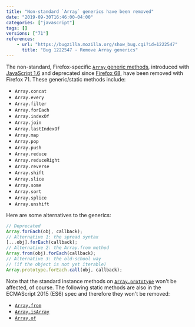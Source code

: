 ```yaml
---
title: "Non-standard `Array` generics have been removed"
date: "2019-09-30T16:46:00-04:00"
categories: ["javascript"]
tags: []
versions: ["71"]
references:
    - url: "https://bugzilla.mozilla.org/show_bug.cgi?id=1222547"
      title: "Bug 1222547 - Remove Array generics"
---
```

The non-standard, Firefox-specific [`Array` generic methods](https://developer.mozilla.org/docs/Web/JavaScript/Reference/Global_Objects/Array#Array_generic_methods), introduced with [JavaScript 1.6](https://developer.mozilla.org/docs/Web/JavaScript/New_in_JavaScript/1.6) and deprecated since [Firefox 68](https://www.fxsitecompat.dev/en-CA/docs/2019/non-standard-array-generics-have-been-deprecated/), have been removed with Firefox 71. These generic/static methods include:

* `Array.concat`
* `Array.every`
* `Array.filter`
* `Array.forEach`
* `Array.indexOf`
* `Array.join`
* `Array.lastIndexOf`
* `Array.map`
* `Array.pop`
* `Array.push`
* `Array.reduce`
* `Array.reduceRight`
* `Array.reverse`
* `Array.shift`
* `Array.slice`
* `Array.some`
* `Array.sort`
* `Array.splice`
* `Array.unshift`

Here are some alternatives to the generics:

```js
// Deprecated
Array.forEach(obj, callback);
// Alternative 1: the spread syntax
[...obj].forEach(callback);
// Alternative 2: the Array.from method
Array.from(obj).forEach(callback);
// Alternative 3: the old-school way
// (if the object is not yet iterable)
Array.prototype.forEach.call(obj, callback);
```

Note that the standard instance methods on [`Array.prototype`](https://developer.mozilla.org/docs/Web/JavaScript/Reference/Global_Objects/Array/prototype) won't be affected, of course. The following static methods are also in the ECMAScript 2015 (ES6) spec and therefore they won't be removed:

* [`Array.from`](https://developer.mozilla.org/docs/Web/JavaScript/Reference/Global_Objects/Array/from)
* [`Array.isArray`](https://developer.mozilla.org/docs/Web/JavaScript/Reference/Global_Objects/Array/isArray)
* [`Array.of`](https://developer.mozilla.org/docs/Web/JavaScript/Reference/Global_Objects/Array/of)
